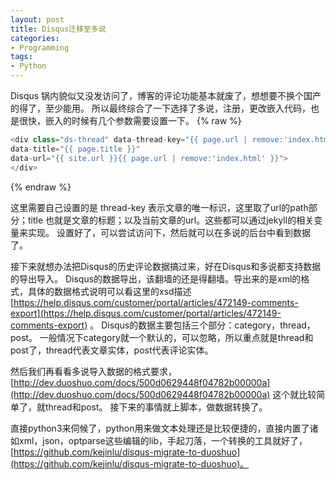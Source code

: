 ```yaml
---
layout: post
title: Disqus迁移至多说
categories:
- Programming
tags:
- Python
---
```


Disqus 锅内貌似又没发访问了，博客的评论功能基本就废了，想想要不换个国产的得了，至少能用。
所以最终综合了一下选择了多说，注册，更改嵌入代码，也是很快，嵌入的时候有几个参数需要设置一下。
{% raw %}
```js
<div class="ds-thread" data-thread-key="{{ page.url | remove:'index.html' }}" 
data-title="{{ page.title }}" 
data-url="{{ site.url }}{{ page.url | remove:'index.html' }}">
</div>
```
{% endraw %}

这里需要自己设置的是 thread-key 表示文章的唯一标识，这里取了url的path部分；title 也就是文章的标题；以及当前文章的url。这些都可以通过jekyll的相关变量来实现。
设置好了，可以尝试访问下，然后就可以在多说的后台中看到数据了。

接下来就想办法把Disqus的历史评论数据搞过来，好在Disqus和多说都支持数据的导出导入。
Disqus的数据导出，该翻墙的还是得翻墙。导出来的是xml的格式，具体的数据格式说明可以看这里的xsd描述 [https://help.disqus.com/customer/portal/articles/472149-comments-export](https://help.disqus.com/customer/portal/articles/472149-comments-export) 。
Disqus的数据主要包括三个部分：category，thread，post。
一般情况下category就一个默认的，可以忽略，所以重点就是thread和post了，thread代表文章实体，post代表评论实体。

然后我们再看看多说导入数据的格式要求，[http://dev.duoshuo.com/docs/500d0629448f04782b00000a](http://dev.duoshuo.com/docs/500d0629448f04782b00000a) 这个就比较简单了，就thread和post。
接下来的事情就上脚本，做数据转换了。

直接python3来伺候了，python用来做文本处理还是比较便捷的，直接内置了诸如xml，json，optparse这些编辑的lib，手起刀落，一个转换的工具就好了，[https://github.com/kejinlu/disqus-migrate-to-duoshuo](https://github.com/kejinlu/disqus-migrate-to-duoshuo)。
